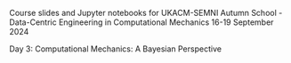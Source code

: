 Course slides and Jupyter notebooks for UKACM-SEMNI Autumn School - Data-Centric Engineering in Computational Mechanics
16-19 September 2024

Day 3: Computational Mechanics: A Bayesian Perspective 
